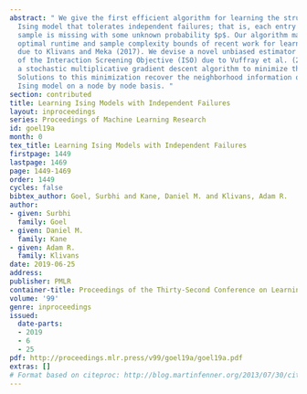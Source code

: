 ```yaml
---
abstract: " We give the first efficient algorithm for learning the structure of an
  Ising model that tolerates independent failures; that is, each entry of the observed
  sample is missing with some unknown probability $p$. Our algorithm matches the essentially
  optimal runtime and sample complexity bounds of recent work for learning Ising models
  due to Klivans and Meka (2017). We devise a novel unbiased estimator for the gradient
  of the Interaction Screening Objective (ISO) due to Vuffray et al. (2016) and apply
  a stochastic multiplicative gradient descent algorithm to minimize this objective.
  Solutions to this minimization recover the neighborhood information of the underlying
  Ising model on a node by node basis. "
section: contributed
title: Learning Ising Models with Independent Failures
layout: inproceedings
series: Proceedings of Machine Learning Research
id: goel19a
month: 0
tex_title: Learning Ising Models with Independent Failures
firstpage: 1449
lastpage: 1469
page: 1449-1469
order: 1449
cycles: false
bibtex_author: Goel, Surbhi and Kane, Daniel M. and Klivans, Adam R.
author:
- given: Surbhi
  family: Goel
- given: Daniel M.
  family: Kane
- given: Adam R.
  family: Klivans
date: 2019-06-25
address: 
publisher: PMLR
container-title: Proceedings of the Thirty-Second Conference on Learning Theory
volume: '99'
genre: inproceedings
issued:
  date-parts:
  - 2019
  - 6
  - 25
pdf: http://proceedings.mlr.press/v99/goel19a/goel19a.pdf
extras: []
# Format based on citeproc: http://blog.martinfenner.org/2013/07/30/citeproc-yaml-for-bibliographies/
---
```

